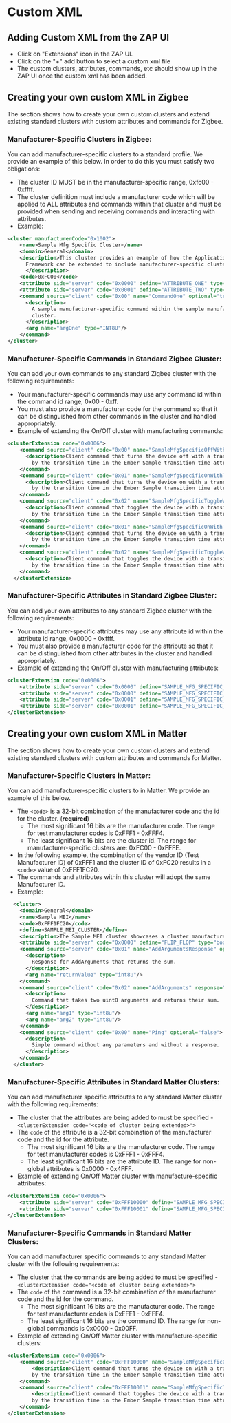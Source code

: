 # Custom XML


## Adding Custom XML from the ZAP UI
- Click on "Extensions" icon in the ZAP UI.
- Click on the "+" add button to select a custom xml file
- The custom clusters, attributes, commands, etc should show up in the ZAP UI once the custom xml has been added.


## Creating your own custom XML in Zigbee

The section shows how to create your own custom clusters and extend existing standard clusters with custom attributes and commands for Zigbee.

### Manufacturer-Specific Clusters in Zigbee:
You can add manufacturer-specific clusters to a standard profile. We provide an example of this below. In order to do this you must satisfy two obligations:
- The cluster ID MUST be in the manufacturer-specific range,
  0xfc00 - 0xffff.
- The cluster definition must include a manufacturer code which will be applied to ALL attributes and commands within that cluster and must be provided when sending and receiving commands and interacting with attributes.
- Example: 
```xml
<cluster manufacturerCode="0x1002">
    <name>Sample Mfg Specific Cluster</name>
    <domain>General</domain>
    <description>This cluster provides an example of how the Application 
      Framework can be extended to include manufacturer-specific clusters.
      </description>
    <code>0xFC00</code>
    <attribute side="server" code="0x0000" define="ATTRIBUTE_ONE" type="INT8U" min="0x00" max="0xFF" writable="true" default="0x00" optional="true">ember sample attribute</attribute>
    <attribute side="server" code="0x0001" define="ATTRIBUTE_TWO" type="INT8U" min="0x00" max="0xFF" writable="true" default="0x00" optional="true">ember sample attribute 2</attribute>
    <command source="client" code="0x00" name="CommandOne" optional="true">
      <description>
        A sample manufacturer-specific command within the sample manufacturer-specific
        cluster.
      </description>
      <arg name="argOne" type="INT8U"/>
    </command>
</cluster>
```

### Manufacturer-Specific Commands in Standard Zigbee Cluster:
You can add your own commands to any standard Zigbee cluster with the following requirements:
- Your manufacturer-specific commands may use any command id within the command id range, 0x00 - 0xff. 
- You must also provide a manufacturer code for the command so that it can be distinguished from other commands in the cluster and handled appropriately.
- Example of extending the On/Off cluster with manufacturing commands:
```xml
<clusterExtension code="0x0006">
    <command source="client" code="0x00" name="SampleMfgSpecificOffWithTransition" optional="true" manufacturerCode="0x1002">
      <description>Client command that turns the device off with a transition given
        by the transition time in the Ember Sample transition time attribute.</description>
    </command>
    <command source="client" code="0x01" name="SampleMfgSpecificOnWithTransition" optional="true" manufacturerCode="0x1002">
      <description>Client command that turns the device on with a transition given
        by the transition time in the Ember Sample transition time attribute.</description>
    </command>
    <command source="client" code="0x02" name="SampleMfgSpecificToggleWithTransition" optional="true" manufacturerCode="0x1002">
      <description>Client command that toggles the device with a transition given
        by the transition time in the Ember Sample transition time attribute.</description>
    </command>
    <command source="client" code="0x01" name="SampleMfgSpecificOnWithTransition2" optional="true" manufacturerCode="0x1049">
      <description>Client command that turns the device on with a transition given
        by the transition time in the Ember Sample transition time attribute.</description>
    </command>
    <command source="client" code="0x02" name="SampleMfgSpecificToggleWithTransition2" optional="true" manufacturerCode="0x1049">
      <description>Client command that toggles the device with a transition given
        by the transition time in the Ember Sample transition time attribute.</description>
    </command>
  </clusterExtension>
```

### Manufacturer-Specific Attributes in Standard Zigbee Cluster:
You can add your own attributes to any standard Zigbee cluster with the following requirements:
- Your manufacturer-specific attributes may use any attribute id within the attribute id range, 0x0000 - 0xffff. 
- You must also provide a manufacturer code for the attribute so that it can be distinguished from other attributes in the cluster and handled appropriately.
- Example of extending the On/Off cluster with manufacturing attributes:
```xml
<clusterExtension code="0x0006">
    <attribute side="server" code="0x0000" define="SAMPLE_MFG_SPECIFIC_TRANSITION_TIME" type="INT16U" min="0x0000" max="0xFFFF" writable="true" default="0x0000" optional="true" manufacturerCode="0x1002">Sample Mfg Specific Attribute: 0x0000 0x1002</attribute>
    <attribute side="server" code="0x0000" define="SAMPLE_MFG_SPECIFIC_TRANSITION_TIME_2" type="INT8U" min="0x0000" max="0xFFFF" writable="true" default="0x0000" optional="true" manufacturerCode="0x1049">Sample Mfg Specific Attribute: 0x0000 0x1049</attribute>
    <attribute side="server" code="0x0001" define="SAMPLE_MFG_SPECIFIC_TRANSITION_TIME_3" type="INT8U" min="0x0000" max="0xFFFF" writable="true" default="0x00" optional="true" manufacturerCode="0x1002">Sample Mfg Specific Attribute: 0x0001 0x1002</attribute>
    <attribute side="server" code="0x0001" define="SAMPLE_MFG_SPECIFIC_TRANSITION_TIME_4" type="INT16U" min="0x0000" max="0xFFFF" writable="true" default="0x0000" optional="true" manufacturerCode="0x1049">Sample Mfg Specific Attribute: 0x0001 0x1040</attribute>
</clusterExtension>
```


## Creating your own custom XML in Matter

The section shows how to create your own custom clusters and extend existing standard clusters with custom attributes and commands for Matter. 

### Manufacturer-Specific Clusters in Matter:
You can add manufacturer-specific clusters to in Matter. We provide an example of this below.
- The `<code>` is a 32-bit combination of the manufacturer code and the id for the cluster. (**required**)
    * The most significant 16 bits are the manufacturer code. The range for test manufacturer codes is 0xFFF1 - 0xFFF4.
    * The least significant 16 bits are the cluster id. The range for manufacturer-specific clusters are: 0xFC00 - 0xFFFE.
- In the following example, the combination of the vendor ID (Test Manufacturer ID) of 0xFFF1 and the cluster ID of 0xFC20 results in a `<code>` value of 0xFFF1FC20.
- The commands and attributes within this cluster will adopt the same Manufacturer ID.
- Example:
```xml
  <cluster>
    <domain>General</domain>
    <name>Sample MEI</name>
    <code>0xFFF1FC20</code>
    <define>SAMPLE_MEI_CLUSTER</define>
    <description>The Sample MEI cluster showcases a cluster manufacturer extensions</description>
    <attribute side="server" code="0x0000" define="FLIP_FLOP" type="boolean" writable="true" default="false" optional="false">FlipFlop</attribute>
    <command source="server" code="0x01" name="AddArgumentsResponse" optional="false" disableDefaultResponse="true">
      <description>
        Response for AddArguments that returns the sum.
      </description>
      <arg name="returnValue" type="int8u"/>
    </command>
    <command source="client" code="0x02" name="AddArguments" response="AddArgumentsResponse" optional="false">
      <description>
        Command that takes two uint8 arguments and returns their sum.
      </description>
      <arg name="arg1" type="int8u"/>
      <arg name="arg2" type="int8u"/>
    </command>
    <command source="client" code="0x00" name="Ping" optional="false">
      <description>
        Simple command without any parameters and without a response.
      </description>
    </command>
  </cluster>
```

### Manufacturer-Specific Attributes in Standard Matter Clusters:
You can add manufacturer specific attributes to any standard Matter cluster with the following requirements:
- The cluster that the attributes are being added to must be specified - `<clusterExtension code="<code of cluster being extended>">`
- The `code` of the attribute is a 32-bit combination of the manufacturer code and the id for the attribute.
    * The most significant 16 bits are the manufacturer code. The range for test manufacturer codes is 0xFFF1 - 0xFFF4.
    * The least significant 16 bits are the attribute ID. The range for non-global attributes is 0x0000 - 0x4FFF.
- Example of extending On/Off Matter cluster with manufacture-specific attributes:
```xml
<clusterExtension code="0x0006">
    <attribute side="server" code="0xFFF10000" define="SAMPLE_MFG_SPECIFIC_TRANSITION_TIME_2" type="INT8U" min="0x0000" max="0xFFFF" writable="true" default="0x0000" optional="true">Sample Mfg Specific Attribute 2</attribute>
    <attribute side="server" code="0xFFF10001" define="SAMPLE_MFG_SPECIFIC_TRANSITION_TIME_4" type="INT16U" min="0x0000" max="0xFFFF" writable="true" default="0x0000" optional="true">Sample Mfg Specific Attribute 4</attribute>
</clusterExtension>
```
### Manufacturer-Specific Commands in Standard Matter Clusters:
You can add manufacturer specific commands to any standard Matter cluster with the following requirements:
- The cluster that the commands are being added to must be specified - `<clusterExtension code="<code of cluster being extended>">`
- The `code` of the command is a 32-bit combination of the manufacturer code and the id for the command.
    * The most significant 16 bits are the manufacturer code. The range for test manufacturer codes is 0xFFF1 - 0xFFF4.
    * The least significant 16 bits are the command ID. The range for non-global commands is 0x0000 - 0x00FF.
- Example of extending On/Off Matter cluster with manufacture-specific clusters:
```xml
<clusterExtension code="0x0006">
    <command source="client" code="0xFFF10000" name="SampleMfgSpecificOnWithTransition2" optional="true">
        <description>Client command that turns the device on with a transition given
        by the transition time in the Ember Sample transition time attribute.</description>
    </command>
    <command source="client" code="0xFFF10001" name="SampleMfgSpecificToggleWithTransition2" optional="true">
        <description>Client command that toggles the device with a transition given
        by the transition time in the Ember Sample transition time attribute.</description>
    </command>
</clusterExtension>
```

